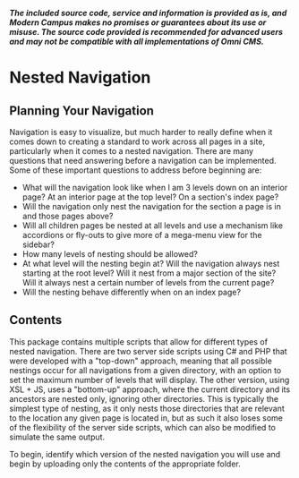 ***The included source code, service and information is provided as is, and Modern Campus makes no promises or guarantees about its use or misuse. The source code provided is recommended for advanced users and may not be compatible with all implementations of Omni CMS.***

# Nested Navigation

## Planning Your Navigation

Navigation is easy to visualize, but much harder to really define when it comes down to creating a standard to work across all pages in a site, particularly when it comes to a nested navigation. There are many questions that need answering before a navigation can be implemented. Some of these important questions to address before beginning are:

- What will the navigation look like when I am 3 levels down on an interior page? At an interior page at the top level? On a section's index page? 
- Will the navigation only nest the navigation for the section a page is in and those pages above?
- Will all children pages be nested at all levels and use a mechanism like accordions or fly-outs to give more of a mega-menu view for the sidebar? 
- How many levels of nesting should be allowed? 
- At what level will the nesting begin at? Will the navigation always nest starting at the root level? Will it nest from a major section of the site? Will it always nest a certain number of levels from the current page? 
- Will the nesting behave differently when on an index page? 

## Contents

This package contains multiple scripts that allow for different types of nested navigation. There are two server side scripts using C# and PHP that were developed with a "top-down" approach, meaning that all possible nestings occur for all navigations from a given directory, with an option to set the maximum number of levels that will display. The other version, using XSL + JS, uses a "bottom-up" approach, where the current directory and its ancestors are nested only, ignoring other directories. This is typically the simplest type of nesting, as it only nests those directories that are relevant to the location any given page is located in, but as such it also loses some of the flexibility of the server side scripts, which can also be modified to simulate the same output. 

To begin, identify which version of the nested navigation you will use and begin by uploading only the contents of the appropriate folder. 
